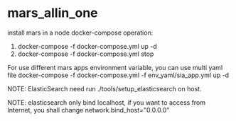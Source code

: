 # mars_allin_one
install mars in a node 
docker-compose  operation:
1. docker-compose -f docker-compose.yml up -d
2. docker-compose -f docker-compose.yml stop

For use different mars apps environment variable, you can use multi yaml file
docker-compose -f docker-compose.yml -f env_yaml/sia_app.yml up -d

NOTE: ElasticSearch need run ./tools/setup_elasticsearch on host.

NOTE: elasticsearch only bind localhost, if you want to access from Internet, you shall change network.bind_host="0.0.0.0"

